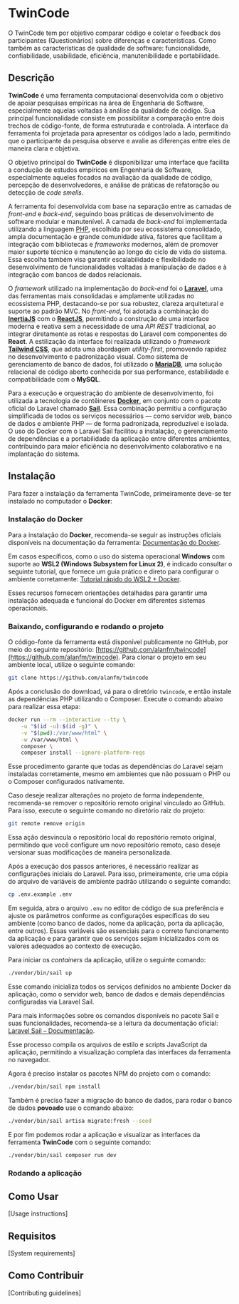 # TwinCode


O TwinCode tem por objetivo comparar código e coletar o feedback dos participantes (Questionários) sobre diferenças e características. Como também as características de qualidade de software: funcionalidade, confiabilidade, usabilidade, eficiência, manutenibilidade e portabilidade.

## Descrição

**TwinCode** é uma ferramenta computacional desenvolvida com o objetivo de apoiar pesquisas empíricas na área de Engenharia de Software, especialmente aquelas voltadas à análise da qualidade de código. Sua principal funcionalidade consiste em possibilitar a comparação entre dois trechos de código-fonte, de forma estruturada e controlada. A interface da ferramenta foi projetada para apresentar os códigos lado a lado, permitindo que o participante da pesquisa observe e avalie as diferenças entre eles de maneira clara e objetiva.

O objetivo principal do **TwinCode** é disponibilizar uma interface que facilita a condução de estudos empíricos em Engenharia de Software, especialmente aqueles focados na avaliação da qualidade de código, percepção de desenvolvedores, e análise de práticas de refatoração ou detecção de *code smells*.

A ferramenta foi desenvolvida com base na separação entre as camadas de *front-end* e *back-end*, seguindo boas práticas de desenvolvimento de software modular e manutenível. A camada de *back-end* foi implementada utilizando a linguagem [PHP](https://www.php.net/), escolhida por seu ecossistema consolidado, ampla documentação e grande comunidade ativa, fatores que facilitam a integração com bibliotecas e *frameworks* modernos, além de promover maior suporte técnico e manutenção ao longo do ciclo de vida do sistema. Essa escolha também visa garantir escalabilidade e flexibilidade no desenvolvimento de funcionalidades voltadas à manipulação de dados e à integração com bancos de dados relacionais.

O *framework* utilizado na implementação do *back-end* foi o [**Laravel**](https://laravel.com/), uma das ferramentas mais consolidadas e amplamente utilizadas no ecossistema PHP, destacando-se por sua robustez, clareza arquitetural e suporte ao padrão MVC. No *front-end*, foi adotada a combinação do [**InertiaJS**](https://inertiajs.com) com o [**ReactJS**](https://react.dev/), permitindo a construção de uma interface moderna e reativa sem a necessidade de uma *API REST* tradicional, ao integrar diretamente as rotas e respostas do Laravel com componentes do **React**. A estilização da interface foi realizada utilizando o *framework* [**Tailwind CSS**](https://tailwindcss.com/), que adota uma abordagem *utility-first*, promovendo rapidez no desenvolvimento e padronização visual. Como sistema de gerenciamento de banco de dados, foi utilizado o [**MariaDB**](https://mariadb.org/), uma solução relacional de código aberto conhecida por sua performance, estabilidade e compatibilidade com o **MySQL**.

Para a execução e orquestração do ambiente de desenvolvimento, foi utilizada a tecnologia de contêineres [**Docker**](https://www.docker.com/), em conjunto com o pacote oficial do Laravel chamado [**Sail**](https://laravel.com/docs/12.x/sail). Essa combinação permitiu a configuração simplificada de todos os serviços necessários — como servidor web, banco de dados e ambiente PHP — de forma padronizada, reproduzível e isolada. O uso do Docker com o Laravel Sail facilitou a instalação, o gerenciamento de dependências e a portabilidade da aplicação entre diferentes ambientes, contribuindo para maior eficiência no desenvolvimento colaborativo e na implantação do sistema.

## Instalação

Para fazer a instalação da ferramenta TwinCode, primeiramente deve-se ter instalado no computador o **Docker**:

### Instalação do Docker

Para a instalação do **Docker**, recomenda-se seguir as instruções oficiais disponíveis na documentação da ferramenta: [Documentação do Docker](https://docs.docker.com/).

Em casos específicos, como o uso do sistema operacional **Windows** com suporte ao **WSL2 (Windows Subsystem for Linux 2)**, é indicado consultar o seguinte tutorial, que fornece um guia prático e direto para configurar o ambiente corretamente: [Tutorial rápido do WSL2 + Docker](https://github.com/codeedu/wsl2-docker-quickstart).

Esses recursos fornecem orientações detalhadas para garantir uma instalação adequada e funcional do Docker em diferentes sistemas operacionais.

### Baixando, configurando e rodando o projeto

O código-fonte da ferramenta está disponível publicamente no GitHub, por meio do seguinte repositório: [https://github.com/alanfm/twincode](https://github.com/alanfm/twincode). Para clonar o projeto em seu ambiente local, utilize o seguinte comando:

```bash
git clone https://github.com/alanfm/twincode
```

Após a conclusão do download, vá para o diretório ``twincode``, e então instale as dependências PHP utilizando o Composer. Execute o comando abaixo para realizar essa etapa:

```bash
docker run --rm --interactive --tty \
    -u "$(id -u):$(id -g)" \
    -v "$(pwd):/var/www/html" \
    -w /var/www/html \
    composer \
    composer install --ignore-platform-reqs
```

Esse procedimento garante que todas as dependências do Laravel sejam instaladas corretamente, mesmo em ambientes que não possuam o PHP ou o Composer configurados nativamente.

Caso deseje realizar alterações no projeto de forma independente, recomenda-se remover o repositório remoto original vinculado ao GitHub. Para isso, execute o seguinte comando no diretório raiz do projeto:

```bash
git remote remove origin
```

Essa ação desvincula o repositório local do repositório remoto original, permitindo que você configure um novo repositório remoto, caso deseje versionar suas modificações de maneira personalizada.

Após a execução dos passos anteriores, é necessário realizar as configurações iniciais do Laravel. Para isso, primeiramente, crie uma cópia do arquivo de variáveis de ambiente padrão utilizando o seguinte comando:

```bash
cp .env.example .env
```

Em seguida, abra o arquivo `.env` no editor de código de sua preferência e ajuste os parâmetros conforme as configurações específicas do seu ambiente (como banco de dados, nome da aplicação, porta da aplicação, entre outros). Essas variáveis são essenciais para o correto funcionamento da aplicação e para garantir que os serviços sejam inicializados com os valores adequados ao contexto de execução.

Para iniciar os *containers* da aplicação, utilize o seguinte comando:

```bash
./vendor/bin/sail up
```

Esse comando inicializa todos os serviços definidos no ambiente Docker da aplicação, como o servidor web, banco de dados e demais dependências configuradas via Laravel Sail.

Para mais informações sobre os comandos disponíveis no pacote Sail e suas funcionalidades, recomenda-se a leitura da documentação oficial: [Laravel Sail – Documentação](https://laravel.com/docs/12.x/sail).

<!-- Em seguida, é necessário instalar os pacotes JavaScript utilizados no *front-end* da aplicação. Para isso, execute o comando:

```bash
./vendor/bin/sail npm install
```

Esse comando garante que todas as dependências do ecossistema Node.js, definidas no arquivo `package.json`, sejam corretamente instaladas no ambiente gerenciado pelo Laravel Sail.

Por fim, para compilar os ativos front-end e disponibilizar as interfaces da ferramenta **TwinCode**, utilize o comando abaixo:

```bash
./vendor/bin/sail composer run dev
``` -->

Esse processo compila os arquivos de estilo e scripts JavaScript da aplicação, permitindo a visualização completa das interfaces da ferramenta no navegador.


Agora é preciso instalar os pacotes NPM do projeto com o comando:

```bash
./vendor/bin/sail npm install
```

Também é preciso fazer a migração do banco de dados, para rodar o banco de dados **povoado** use o comando abaixo:

```bash
./vendor/bin/sail artisa migrate:fresh --seed
```

E por fim podemos rodar a aplicação e visualizar as interfaces da ferramenta **TwinCode** com o seguinte comando:

```bash
./vendor/bin/sail composer run dev
```


### Rodando a aplicação


## Como Usar

[Usage instructions]

## Requisitos

[System requirements]

## Como Contribuir

[Contributing guidelines]
